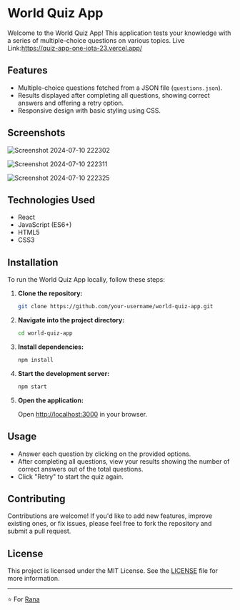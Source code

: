 
# World Quiz App

Welcome to the World Quiz App! This application tests your knowledge with a series of multiple-choice questions on various topics.
Live Link:https://quiz-app-one-iota-23.vercel.app/

## Features

- Multiple-choice questions fetched from a JSON file (`questions.json`).
- Results displayed after completing all questions, showing correct answers and offering a retry option.
- Responsive design with basic styling using CSS.

## Screenshots

![Screenshot 2024-07-10 222302](https://github.com/Ranaavh/React-Mini-Projects/assets/166323572/1ed0071b-c10d-434a-ac4e-bcb1b770847e)


![Screenshot 2024-07-10 222311](https://github.com/Ranaavh/React-Mini-Projects/assets/166323572/8a51256a-2e16-49a3-b499-1df5177c58e0)


![Screenshot 2024-07-10 222325](https://github.com/Ranaavh/React-Mini-Projects/assets/166323572/58baf249-c7e1-40d0-aa58-32333334e010)


## Technologies Used

- React
- JavaScript (ES6+)
- HTML5
- CSS3

## Installation

To run the World Quiz App locally, follow these steps:

1. **Clone the repository:**

   ```bash
   git clone https://github.com/your-username/world-quiz-app.git
   ```

2. **Navigate into the project directory:**

   ```bash
   cd world-quiz-app
   ```

3. **Install dependencies:**

   ```bash
   npm install
   ```

4. **Start the development server:**

   ```bash
   npm start
   ```

5. **Open the application:**

   Open [http://localhost:3000](http://localhost:3000) in your browser.

## Usage

- Answer each question by clicking on the provided options.
- After completing all questions, view your results showing the number of correct answers out of the total questions.
- Click "Retry" to start the quiz again.

## Contributing

Contributions are welcome! If you'd like to add new features, improve existing ones, or fix issues, please feel free to fork the repository and submit a pull request.

## License

This project is licensed under the MIT License. See the [LICENSE](LICENSE) file for more information.

---

⭐️ For [Rana](https://github.com/ranaavh)

